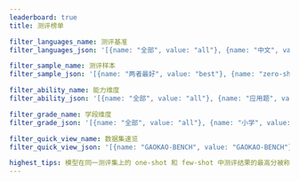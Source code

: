 ```yaml
---
leaderboard: true
title: 测评榜单

filter_languages_name: 测评基准
filter_languages_json: '[{name: "全部", value: "all"}, {name: "中文", value: "cn"}, {name: "英文", value: "en"}]'

filter_sample_name: 测评样本
filter_sample_json: '[{name: "两者最好", value: "best"}, {name: "zero-shot", value: "zero"}, {name: "few-shot", value: "few"}]'

filter_ability_name: 能力维度
filter_ability_json: '[{name: "全部", value: "all"}, {name: "应用题", value: "math_world_problems"}, {name: "算术", value: "arithmetics"}]'

filter_grade_name: 学段维度
filter_grade_json: '[{name: "全部", value: "all"}, {name: "小学", value: "primary"}, {name: "初中", value: "middle"}, {name: "高中", value: "high"}, {name: "大学", value: "college"}]'

filter_quick_view_name: 数据集速览
filter_quick_view_json: '[{name: "GAOKAO-BENCH", value: "GAOKAO-BENCH"}]'

highest_tips: 模型在同一测评集上的 one-shot 和 few-shot 中测评结果的最高分被称作 “两者最好” 
---
```

